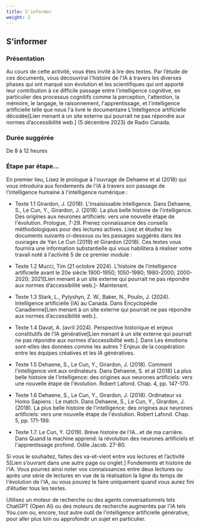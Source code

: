 ```yaml
---
title: S'informer
weight: 2
---
```


## S'informer

### Présentation
Au cours de cette activité, vous êtes invité à lire des textes. Par l’étude de ces documents, vous découvrirai l'histoire de l'IA à travers les diverses phases qui ont marqué son évolution et les scientifiques qui ont apporté leur contribution à ce difficile passage entre l'intelligence cognitive, en particulier des processus cognitifs comme la perception, l'attention, la mémoire, le langage, le raisonnement, l'apprentissage, et l'intelligence artificielle telle que nous l'a livré le documentaire L'Intelligence artificielle décodée[Lien menant à un site externe qui pourrait ne pas répondre aux normes d’accessibilité web.] (5 décembre 2023) de Radio Canada.

### Durée suggérée
De 8 à 12 heures

### Étape par étape…
En premier lieu, Lisez le prologue à l'ouvrage de Dehaene et al (2018) qui vous introduira aux fondements de l'IA à travers son passage de l'intelligence humaine à l'intelligence numérique :

* Texte 1.1 Girardon, J. (2018). L'insaisissable intelligence. Dans Dehaene, S., Le Cun, Y., Girardon, J. (2018). La plus belle histoire de l'intelligence. Des origines aux neurones artificiels: vers une nouvelle étape de l'évolution. Prologue, 7-29.
Prenez connaissance des conseils méthodologiques pour des lectures actives.
Lisez et étudiez les documents suivants ci-dessous ou les passages suggérés dans les ouvrages de Yan Le Cun (2019) et Girardon (2018). Ces textes vous fournira une information substantielle qui vous habilitera à réaliser votre travail noté à l'activité 5 de ce premier module :

* Texte 1.2 Mucci, Tim (21 octobre 2024). L'histoire de l'intelligence artificielle avant le 20e siècle 1900-1950; 1050-1980; 1980-2000; 2000-2020; 2021[Lien menant à un site externe qui pourrait ne pas répondre aux normes d’accessibilité web.]- Maintenant.
* Texte 1.3 Stark, L., Pylyshyn, Z. W., Baker, N., Poulin, J. (2024). Intelligence artificielle (IA) au Canada. Dans Encyclopédie Canadienne[Lien menant à un site externe qui pourrait ne pas répondre aux normes d’accessibilité web.].
* Texte 1.4 Davat, A. (avril 2024). Perspective historique et enjeux constitutifs de l'IA générative[Lien menant à un site externe qui pourrait ne pas répondre aux normes d’accessibilité web.]. Dans Les émotions sont-elles des données comme les autres ? Enjeux de la coopération entre les équipes créatives et les IA génératives.
* Texte 1.5 Dehaene, S., Le Cun, Y., Girardon, J. (2018). Comment l'intelligence vint aux ordinateurs. Dans Dehaene, S. et al (2018) La plus belle histoire de l'intelligence: des origines aux neurones artificiels: vers une nouvelle étape de l'évolution. Robert Lafond. Chap. 4, pp. 147-170.
* Texte 1.6 Dehaene, S., Le Cun, Y., Girardon, J. (2018). Ordinateur vs Homo Sapiens : Le match. Dans Dehaene, S., Le Cun, Y., Girardon, J. (2018). La plus belle histoire de l'intelligence: des origines aux neurones artificiels: vers une nouvelle étape de l'évolution. Robert Lafond. Chap. 5, pp. 171-199.
* Texte 1.7. Le Cun, Y. (2019). Brève histoire de l'IA...et de ma carrière. Dans Quand la machine apprend: la révolution des neurones artificiels et l'apprentissage profond. Odile Jacob. 27-80.

Si vous le souhaitez, faites des va-et-vient entre vos lectures et l’activité 5[Lien s’ouvrant dans une autre page ou onglet.] Fondements et histoire de l'IA. Vous pourrez ainsi noter vos connaissances entre deux lectures ou après une série de lectures en vue de la réalisation la ligne du temps de l'évolution de l'IA, ou vous pouvez le faire uniquement quand vous aurez fini d’étudier tous les textes.

Utilisez un moteur de recherche ou des agents conversationnels tels  ChatGPT (Open AI) ou des moteurs de recherche augmentés par l'IA tels You.com ou, encore, tout autre outil de l'intelligence artificielle générative, pour aller plus loin ou approfondir un sujet en particulier.